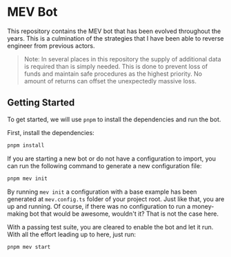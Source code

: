 # MEV Bot

This repository contains the MEV bot that has been evolved throughout the years. This is a culmination of the strategies that I have been able to reverse engineer from previous actors.

> Note:
> In several places in this repository the supply of additional data is required than is simply needed. This is done to prevent loss of funds and maintain safe procedures as the highest priority. No amount of returns can offset the unexpectedly massive loss.

## Getting Started

To get started, we will use `pnpm` to install the dependencies and run the bot.

First, install the dependencies:

```bash
pnpm install
```

If you are starting a new bot or do not have a configuration to import, you can run the following command to generate a new configuration file:

```bash
pnpm mev init
```

By running `mev init` a configuration with a base example has been generated at `mev.config.ts` folder of your project root. Just like that, you are up and running. Of course, if there was no configuration to run a money-making bot that would be awesome, wouldn't it? That is not the case here.

With a passing test suite, you are cleared to enable the bot and let it run. With all the effort leading up to here, just run:

```bash
pnpm mev start
```
